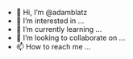 - 👋 Hi, I’m @adamblatz
- 👀 I’m interested in ...
- 🌱 I’m currently learning ...
- 💞️ I’m looking to collaborate on ...
- 📫 How to reach me ...

<!---
adamblatz/adamblatz is a ✨ special ✨ repository because its `README.md` (this file) appears on your GitHub profile.
You can click the Preview link to take a look at your changes.
--->
